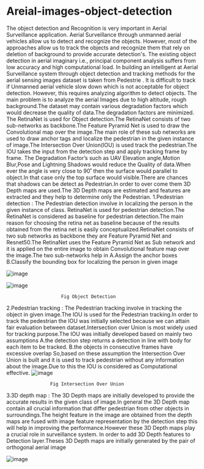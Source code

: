 # Areial-images-object-detection
The object detection and Recognition is very important in Aerial Surveillance application. Aerial Surveillance through unmanned aerial vehicles allow us to detect and recognize the objects. However, most of the approaches allow us to track the objects and recognize them that rely on deletion of background to provide accurate detection's. The existing object detection in aerial imaginary i.e., principal component analysis suffers from low accuracy and high computational load. In building an intelligent at Aerial Surveillance system through object detection and tracking methods for the aerial sensing images dataset is taken from Pedestrie . It is difficult to track if Unmanned aerial vehicle slow down which is not acceptable for object detection. However, this requires analyzing algorithm to detect objects. The main problem is to analyze the aerial Images due to high altitude, rough background.The dataset may contain various degradation factors which would decrease the quality of data.The degradation factors are minimized.
The RetinaNet is used for Object detection.The RetinaNet consists of two sub-networks as backbone.The Feature Pyramid Net is used to draw the Convolutional map over the image.The main role of these sub networks are used to draw anchor tags and localize the pedestrian in the given instance of image.The Intersection Over Union(IOU) is used track the pedestrian.The IOU takes the input from the detection step and apply tracking frame by frame.
The Degradation Factor’s such as UAV Elevation angle,Motion Blur,Pose and Lightning Shadows would reduce the Quality of data.When ever the angle is very close to 90˚ then the surface would parallel to object.In that case only the top surface would visible.There are chances that shadows can be detect as Pedestrian.In order to over come them 3D Depth maps are used.The 3D Depth maps are estimated and features are extracted and they help to determine only the Pedestrian.
1.Pedestrian detection :
		The Pedestrian detection involve in localizing the person in the given instance of class. RetinaNet is used for pedestrian detection.The RetinaNet is considered as baseline for pedestrian detection.The main reason for choosing the retina net as baseline because of the results obtained from the retina net is easily conceptualized.RetinaNet consists of two sub networks as backbone they are Feature Pyramid Net and Resnet50.The RetinaNet uses the Feature Pyramid Net as Sub network and it is applied on the entire image to obtain Convolutional feature map over the image.The two sub-networks help in
A.Assign the anchor boxes 
B.Classify the bounding box for localizing the person in given image

![image](https://user-images.githubusercontent.com/103196322/205700872-5cda53d5-4598-45c5-981f-6b68323ccb5a.png)
                                    

![image](https://user-images.githubusercontent.com/103196322/205700802-9572392b-3cc2-491a-a53a-1e53262ed77f.png)

                        Fig Object Detection
                                    

2.Pedestrian tracking :
	The Pedestrian  tracking involve in tracking the object in given image.The IOU is used for the Pedestrian tracking.In order to track the pedestrian the IOU was initially selected because we can attain fair evaluation between dataset.Intersection over Union is most widely used for tracking purpose.The IOU was initially developed based on mainly two assumptions
A.the detection step returns a detection in line with body for each item to be tracked.
B.the objects in consecutive frames have excessive overlap
So,based on these assumption the Intersection Over Union is built and it is used to track pedestrian without any information about the image.Due to this the IOU is considered as Computational effective.
![image](https://user-images.githubusercontent.com/103196322/205700677-659fe8fb-0279-434b-9c7a-246a4b013d71.png)

					Fig Intersection Over Union
3.3D depth map :
		The 3D Depth maps are initially developed to provide the accurate results in the given class of image.In general the 3D Depth map contain all crucial information that differ pedestrian from other objects in surroundings.The height feature in the image are obtained from the depth maps are fused with image feature representation by the detection step this will help in improving the performance.However these 3D Depth maps play a crucial role in surveillance system.
		In order to add 3D Depth features to Detection layer.Theses 3D Depth maps are initially generated by the pair of orthogonal aerial image

![image](https://user-images.githubusercontent.com/103196322/205701169-175ab636-2cbd-46dd-83eb-884ed81f2b7a.png)
                                    
